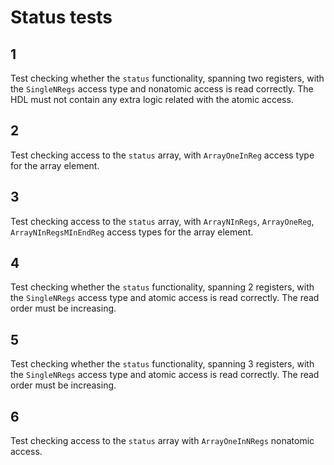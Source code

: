 # Status tests

## 1
Test checking whether the `status` functionality, spanning two registers, with the `SingleNRegs` access type and nonatomic access is read correctly.
The HDL must not contain any extra logic related with the atomic access.

## 2
Test checking access to the `status` array, with `ArrayOneInReg` access type for the array element.

## 3
Test checking access to the `status` array, with `ArrayNInRegs`, `ArrayOneReg`, `ArrayNInRegsMInEndReg` access types for the array element.

## 4
Test checking whether the `status` functionality, spanning 2 registers, with the `SingleNRegs` access type and atomic access is read correctly.
The read order must be increasing.

## 5
Test checking whether the `status` functionality, spanning 3 registers, with the `SingleNRegs` access type and atomic access is read correctly.
The read order must be increasing.

## 6
Test checking access to the `status` array with `ArrayOneInNRegs` nonatomic access.
